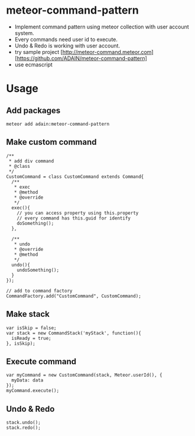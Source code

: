 # meteor-command-pattern
- Implement command pattern using meteor collection with user account system.
- Every commands need user id to execute.
- Undo & Redo is working with user account.
- try sample project [http://meteor-command.meteor.com] [https://github.com/ADAIN/meteor-command-pattern]
- use ecmascript

# Usage

## Add packages
    meteor add adain:meteor-command-pattern

## Make custom command        
    /**
     * add div command
     * @class
     */
    CustomCommand = class CustomCommand extends Command{
      /**
       * exec
       * @method
       * @override
       */
      exec(){
        // you can access property using this.property
        // every command has this.guid for identify
        doSomething();
      },
    
      /**
       * undo
       * @override
       * @method
       */
      undo(){
        undoSomething();
      }
    });

    // add to command factory
    CommandFactory.add("CustomCommand", CustomCommand);

## Make stack
    var isSkip = false;
    var stack = new CommandStack('myStack', function(){
      isReady = true;
    }, isSkip);

## Execute command
    var myCommand = new CustomCommand(stack, Meteor.userId(), {
      myData: data
    });
    myCommand.execute();

## Undo & Redo
    stack.undo();
    stack.redo();
    